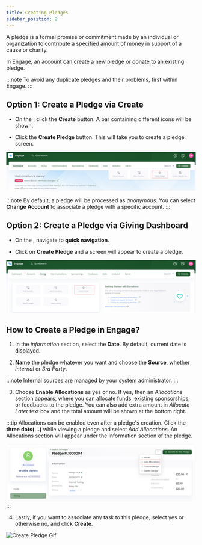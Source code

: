 ```yaml
---
title: Creating Pledges
sidebar_position: 2
---
```


A pledge is a formal promise or commitment made by an individual or organization to contribute a specified amount of money in support of a cause or charity.

In Engage, an account can create a new pledge or donate to an existing pledge.  

:::note
To avoid any duplicate pledges and their problems, first <K2Link route="docs/engage/donations/allocations/pledges/search-pledge/" text="search for a pledge" isInternal/> within Engage.
:::

## Option 1: Create a Pledge via Create

- On the <K2Link route="dashboard" text="Engage dashboard" isEngage />, click the **Create** button. A bar containing different icons will be shown.

- Click the **Create Pledge** button. This will take you to create a pledge screen.

![Create Pledge Dashboard](./create-pledge-create-button.png)

:::note
By default, a pledge will be processed as *anonymous*. You can select **Change Account** to associate a pledge with a specific account. 
:::

## Option 2: Create a Pledge via Giving Dashboard

- On the <K2Link route="giving" text="Giving dashboard" isEngage />, navigate to **quick navigation**.

- Click on **Create Pledge** and a screen will appear to create a pledge.

![Create Pledge Quick Navigation](./create-pledge-giving-dashboard.png)

## How to Create a Pledge in Engage?

1. In the *information* section, select the **Date**. By default, current date is displayed.

2. **Name** the pledge whatever you want and choose the **Source**, whether *internal* or *3rd Party*. 

:::note
Internal sources are managed by your system administrator.
:::

3. Choose **Enable Allocations** as yes or no. If yes, then an *Allocations* section appears, where you can allocate funds, existing sponsorships, or feedbacks to the pledge. You can also add extra amount in *Allocate Later* text box and the total amount will be shown at the bottom right. 

:::tip
Allocations can be enabled even after a pledge's creation. Click the **three dots(...)** while viewing a pledge and select *Add Allocations*. An Allocations section will appear under the information section of the pledge.

![Add Allocations Later](./add-allocations-later.png)
:::

4. Lastly, if you want to associate any task to this pledge, select yes or otherwise no, and click **Create**.

![Create Pledge Gif](./create-pledge-gif.gif)

